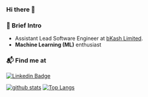 ### Hi there 👋

### :briefcase: Brief Intro

- Assistant Lead Software Engineer at [bKash Limited](https://www.bkash.com/).
- **Machine Learning (ML)** enthusiast

### :mailbox_with_mail: Find me at

[![Linkedin Badge](https://img.shields.io/badge/-LinkedIn-blue?style=flat-square&logo=Linkedin&logoColor=white&link=https://www.linkedin.com/in/ahmadwasi/)](https://www.linkedin.com/in/grtushar/)


[![github stats](https://github-readme-stats.vercel.app/api?username=grtushar&show_icons=true&hide_border=False)](https://github.com/grtushar)
[![Top Langs](https://github-readme-stats.vercel.app/api/top-langs/?username=grtushar&layout=compact)](https://github.com/grtushar)
<!--
**grtushar/grtushar** is a ✨ _special_ ✨ repository because its `README.md` (this file) appears on your GitHub profile.

Here are some ideas to get you started:

- 🔭 I’m currently working on ...
- 🌱 I’m currently learning ...
- 👯 I’m looking to collaborate on ...
- 🤔 I’m looking for help with ...
- 💬 Ask me about ...
- 📫 How to reach me: ...
- 😄 Pronouns: ...
- ⚡ Fun fact: ...
-->
